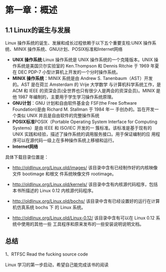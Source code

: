 # 第一章：概述

## 1.1 Linux的诞生与发展

Linux 操作系统的诞生、发展和成长过程依赖于以下五个重要支柱:UNIX 操作系统、MINIX 操作系统、GNU计划、POSIX标准和Internet网络

* **UNIX 操作系统**:Linux 操作系统是 UNIX 操作系统的一个克隆版本。UNIX 操作系统是美国贝尔实验室的
  Ken.Thompson 和 Dennis Ritchie 于 1969 年夏在 DEC PDP-7 小型计算机上开发的一个分时操作系统。
* **MINIX 操作系统**：MINIX 系统是由 Andrew S. Tanenbaum（AST）开发的。AST 是在荷兰 Amsterdam 的 Vrije 大学数学
  与计算机科学系统工作，是 ACM 和 IEEE 的资深会员(全世界也只有很少人是两会的资深会员)。MINIX 是他 1987 年编制的，主要用于学生学习操作系统原理。
* **GNU计划**：GNU 计划和自由软件基金会 FSF(the Free Software Foundation)是由 Richard M. Stallman 于 1984 年一
  手创办的。旨在开发一个类似 UNIX 并且是自由软件的完整操作系统
* **POSIX标准**POSIX（Portable Operating System Interface for Computing Systems）是由 IEEE 和 ISO/IEC 开发的一
  簇标准。该标准是基于现有的 UNIX 实践和经验，描述了操作系统的调用服务接口。用于保证编制的应
  用程序可以在源代码一级上在多种操作系统上移植和运行。
* **Internet网络**


具体下载目录位置是：

*  http://oldlinux.org/Linux.old/images/ 该目录中含有已经制作好的内核映像文件 bootimage 和根文
件系统映像文件 rootimage。

*  http://oldlinux.org/Linux.old/kernels/ 该目录中含有内核源代码程序，包括本书所描述的 Linux
0.12 内核源代码程序。

*  http://oldlinux.org/Linux.old/bochs/ 该目录中含有已经设置好的运行在计算机仿真系统 bochs 下
的 Linux 系统。

*  http://oldlinux.org/Linux.old/Linux-0.12/ 该目录中含有可以在 Linux 0.12 系统中使用的其他一些
  工具程序和原来发布的一些安装说明说明文档。

## 总结

1、RTFSC Read the fucking source code

Linux 学习的第一步启动，希望自己能完成该书的阅读